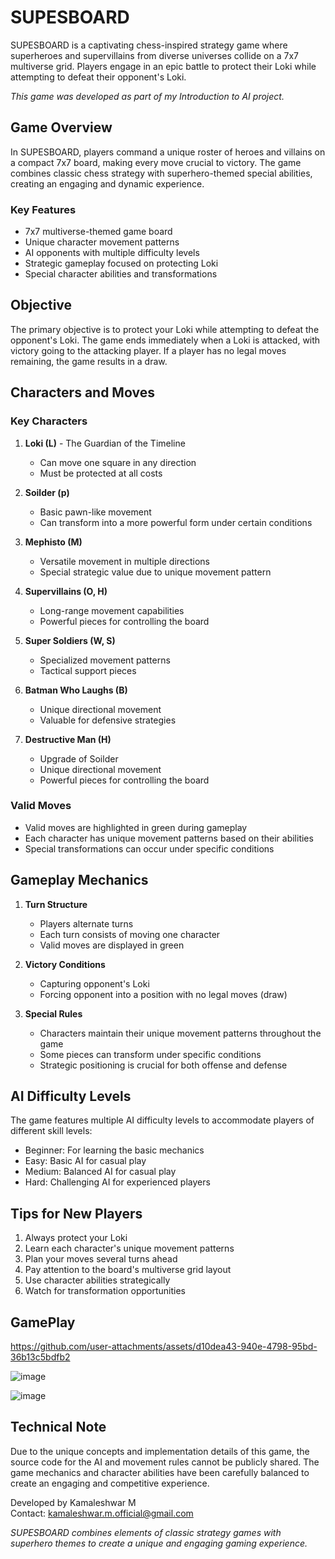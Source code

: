 # SUPESBOARD

SUPESBOARD is a captivating chess-inspired strategy game where superheroes and supervillains from diverse universes collide on a 7x7 multiverse grid. Players engage in an epic battle to protect their Loki while attempting to defeat their opponent's Loki.

*This game was developed as part of my Introduction to AI project.*

## Game Overview

In SUPESBOARD, players command a unique roster of heroes and villains on a compact 7x7 board, making every move crucial to victory. The game combines classic chess strategy with superhero-themed special abilities, creating an engaging and dynamic experience.

### Key Features

- 7x7 multiverse-themed game board
- Unique character movement patterns
- AI opponents with multiple difficulty levels
- Strategic gameplay focused on protecting Loki
- Special character abilities and transformations

## Objective

The primary objective is to protect your Loki while attempting to defeat the opponent's Loki. The game ends immediately when a Loki is attacked, with victory going to the attacking player. If a player has no legal moves remaining, the game results in a draw.

## Characters and Moves

### Key Characters

1. **Loki (L)** - The Guardian of the Timeline
   - Can move one square in any direction
   - Must be protected at all costs

2. **Soilder (p)**
   - Basic pawn-like movement
   - Can transform into a more powerful form under certain conditions

3. **Mephisto (M)**
   - Versatile movement in multiple directions
   - Special strategic value due to unique movement pattern

4. **Supervillains (O, H)**
   - Long-range movement capabilities
   - Powerful pieces for controlling the board

5. **Super Soldiers (W, S)**
   - Specialized movement patterns
   - Tactical support pieces

6. **Batman Who Laughs (B)**
   - Unique directional movement
   - Valuable for defensive strategies

7. **Destructive Man (H)**
   - Upgrade of Soilder
   - Unique directional movement
   - Powerful pieces for controlling the board

### Valid Moves
- Valid moves are highlighted in green during gameplay
- Each character has unique movement patterns based on their abilities
- Special transformations can occur under specific conditions

## Gameplay Mechanics

1. **Turn Structure**
   - Players alternate turns
   - Each turn consists of moving one character
   - Valid moves are displayed in green

2. **Victory Conditions**
   - Capturing opponent's Loki
   - Forcing opponent into a position with no legal moves (draw)

3. **Special Rules**
   - Characters maintain their unique movement patterns throughout the game
   - Some pieces can transform under specific conditions
   - Strategic positioning is crucial for both offense and defense

## AI Difficulty Levels

The game features multiple AI difficulty levels to accommodate players of different skill levels:
- Beginner: For learning the basic mechanics
- Easy: Basic AI for casual play
- Medium: Balanced AI for casual play
- Hard: Challenging AI for experienced players

## Tips for New Players

1. Always protect your Loki
2. Learn each character's unique movement patterns
3. Plan your moves several turns ahead
4. Pay attention to the board's multiverse grid layout
5. Use character abilities strategically
6. Watch for transformation opportunities

## GamePlay


https://github.com/user-attachments/assets/d10dea43-940e-4798-95bd-36b13c5bdfb2


![image](https://github.com/user-attachments/assets/7936a7be-d5b3-402c-8567-16744cf3c675)



![image](https://github.com/user-attachments/assets/508c53f4-7e82-492a-8a17-56068f14fb49)




## Technical Note

Due to the unique concepts and implementation details of this game, the source code for the AI and movement rules cannot be publicly shared. The game mechanics and character abilities have been carefully balanced to create an engaging and competitive experience.

Developed by Kamaleshwar M  
Contact: kamaleshwar.m.official@gmail.com

*SUPESBOARD combines elements of classic strategy games with superhero themes to create a unique and engaging gaming experience.*
